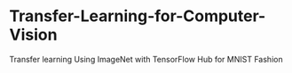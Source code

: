 # Transfer-Learning-for-Computer-Vision
Transfer learning Using ImageNet with TensorFlow Hub for MNIST Fashion
